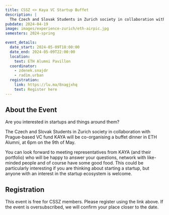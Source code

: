 ```yaml
---
title: CSSZ <> Kaya VC Startup Buffet
description: |
  The Czech and Slovak Students in Zurich society in collaboration with Prague-based VC fund KAYA will be co-organising a buffet dinner in ETH Alumni.
pubdate: 2024-04-19
image: images/experience-zurich/eth-airpic.jpg
semesters: 2024-spring

event_details:
  date_start: 2024-05-09T18:00:00
  date_end: 2024-05-09T22:00:00
  location:
    text: ETH Alumni Pavillon
  coordinator:
    - zdenek.snajdr
    - radim.urban
  registration:
    link: https://lu.ma/8nagjxhq
    text: Register here
---
```


## About the Event

Are you interested in startups and things around them?

The Czech and Slovak Students in Zurich society in collaboration with Prague-based VC fund KAYA will be co-organising a buffet dinner in ETH Alumni, at 6pm on the 9th of May.

You can look forward to meeting representatives from KAYA (and their portfolio) who will be happy to answer your questions, network with like-minded people and of course have some good food. This could be particularly interesting if you are thinking about starting a startup, but anyone with an interest in the startup ecosystem is welcome.

## Registration
This event is free for CSSZ members. Please register using the link above. If the event is oversubscribed, we will confirm your place closer to the date.
